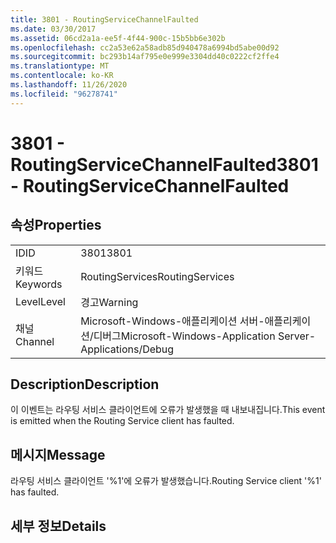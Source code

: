 ```yaml
---
title: 3801 - RoutingServiceChannelFaulted
ms.date: 03/30/2017
ms.assetid: 06cd2a1a-ee5f-4f44-900c-15b5bb6e302b
ms.openlocfilehash: cc2a53e62a58adb85d940478a6994bd5abe00d92
ms.sourcegitcommit: bc293b14af795e0e999e3304dd40c0222cf2ffe4
ms.translationtype: MT
ms.contentlocale: ko-KR
ms.lasthandoff: 11/26/2020
ms.locfileid: "96278741"
---
```

# <a name="3801---routingservicechannelfaulted"></a><span data-ttu-id="ab76e-102">3801 - RoutingServiceChannelFaulted</span><span class="sxs-lookup"><span data-stu-id="ab76e-102">3801 - RoutingServiceChannelFaulted</span></span>

## <a name="properties"></a><span data-ttu-id="ab76e-103">속성</span><span class="sxs-lookup"><span data-stu-id="ab76e-103">Properties</span></span>  
  
|||  
|-|-|  
|<span data-ttu-id="ab76e-104">ID</span><span class="sxs-lookup"><span data-stu-id="ab76e-104">ID</span></span>|<span data-ttu-id="ab76e-105">3801</span><span class="sxs-lookup"><span data-stu-id="ab76e-105">3801</span></span>|  
|<span data-ttu-id="ab76e-106">키워드</span><span class="sxs-lookup"><span data-stu-id="ab76e-106">Keywords</span></span>|<span data-ttu-id="ab76e-107">RoutingServices</span><span class="sxs-lookup"><span data-stu-id="ab76e-107">RoutingServices</span></span>|  
|<span data-ttu-id="ab76e-108">Level</span><span class="sxs-lookup"><span data-stu-id="ab76e-108">Level</span></span>|<span data-ttu-id="ab76e-109">경고</span><span class="sxs-lookup"><span data-stu-id="ab76e-109">Warning</span></span>|  
|<span data-ttu-id="ab76e-110">채널</span><span class="sxs-lookup"><span data-stu-id="ab76e-110">Channel</span></span>|<span data-ttu-id="ab76e-111">Microsoft-Windows-애플리케이션 서버-애플리케이션/디버그</span><span class="sxs-lookup"><span data-stu-id="ab76e-111">Microsoft-Windows-Application Server-Applications/Debug</span></span>|  
  
## <a name="description"></a><span data-ttu-id="ab76e-112">Description</span><span class="sxs-lookup"><span data-stu-id="ab76e-112">Description</span></span>  

 <span data-ttu-id="ab76e-113">이 이벤트는 라우팅 서비스 클라이언트에 오류가 발생했을 때 내보내집니다.</span><span class="sxs-lookup"><span data-stu-id="ab76e-113">This event is emitted when the Routing Service client has faulted.</span></span>  
  
## <a name="message"></a><span data-ttu-id="ab76e-114">메시지</span><span class="sxs-lookup"><span data-stu-id="ab76e-114">Message</span></span>  

 <span data-ttu-id="ab76e-115">라우팅 서비스 클라이언트 '%1'에 오류가 발생했습니다.</span><span class="sxs-lookup"><span data-stu-id="ab76e-115">Routing Service client '%1' has faulted.</span></span>  
  
## <a name="details"></a><span data-ttu-id="ab76e-116">세부 정보</span><span class="sxs-lookup"><span data-stu-id="ab76e-116">Details</span></span>
